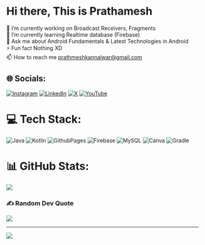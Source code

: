 # Hi there, This is Prathamesh 
🔭 I’m currently working on Broadcast Receivers, Fragments<br>🌱 I’m currently learning Realtime database (Firebase)<br>💬 Ask me about Android Fundamentals & Latest Technologies in Android<br>⚡ Fun fact Nothing XD<br>📫 How to reach me prathmeshkannalwar@gmail.com


## 🌐 Socials:
[![Instagram](https://img.shields.io/badge/Instagram-%23E4405F.svg?logo=Instagram&logoColor=white)](https://instagram.com/prathamesh_kannalwar) [![LinkedIn](https://img.shields.io/badge/LinkedIn-%230077B5.svg?logo=linkedin&logoColor=white)](https://linkedin.com/in/prathmesh-kannalwar) [![X](https://img.shields.io/badge/X-black.svg?logo=X&logoColor=white)](https://x.com/PKannalwar) [![YouTube](https://img.shields.io/badge/YouTube-%23FF0000.svg?logo=YouTube&logoColor=white)](https://youtube.com/@UC1RC7ZI7P6Z2i1xiZEpwYjw) 

# 💻 Tech Stack:
![Java](https://img.shields.io/badge/java-%23ED8B00.svg?style=for-the-badge&logo=openjdk&logoColor=white) ![Kotlin](https://img.shields.io/badge/kotlin-%237F52FF.svg?style=for-the-badge&logo=kotlin&logoColor=white) ![GithubPages](https://img.shields.io/badge/github%20pages-121013?style=for-the-badge&logo=github&logoColor=white) ![Firebase](https://img.shields.io/badge/firebase-a08021?style=for-the-badge&logo=firebase&logoColor=ffcd34) ![MySQL](https://img.shields.io/badge/mysql-4479A1.svg?style=for-the-badge&logo=mysql&logoColor=white) ![Canva](https://img.shields.io/badge/Canva-%2300C4CC.svg?style=for-the-badge&logo=Canva&logoColor=white) ![Gradle](https://img.shields.io/badge/Gradle-02303A.svg?style=for-the-badge&logo=Gradle&logoColor=white)
# 📊 GitHub Stats:
![](https://github-readme-stats.vercel.app/api?username=prathmeshkannalwar&theme=radical&hide_border=false&include_all_commits=true&count_private=false)<br/>

### ✍️ Random Dev Quote
![](https://quotes-github-readme.vercel.app/api?type=horizontal&theme=radical)

---
[![](https://visitcount.itsvg.in/api?id=prathmeshkannalwar&icon=6&color=3)](https://visitcount.itsvg.in)

<!-- Proudly created with GPRM ( https://gprm.itsvg.in ) -->
